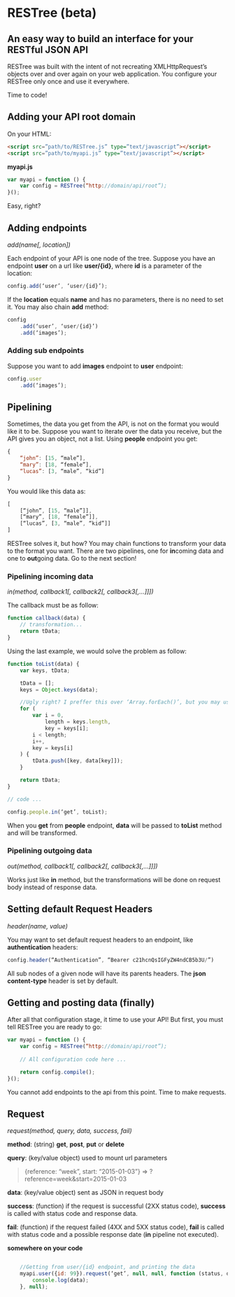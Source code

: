 # RESTree (beta)
## An easy way to build an interface for your RESTful JSON API

RESTree was built with the intent of not recreating XMLHttpRequest’s objects
over and over again on your web application. You configure your RESTree only
once and use it everywhere.

Time to code!

## Adding your API root domain

On your HTML:

```html
<script src=”path/to/RESTree.js” type=”text/javascript”></script>
<script src=”path/to/myapi.js” type=”text/javascript”></script>
```

**myapi.js**
```javascript
var myapi = function () {
    var config = RESTree(“http://domain/api/root”);
}();
```

Easy, right?

## Adding endpoints

*add(name[, location])*

Each endpoint of your API is one node of the tree.
Suppose you have an endpoint **user** on a url like **user/{id}**, where
**id** is a parameter of the location:

```javascript
config.add(‘user’, ‘user/{id}’);
```
If the **location** equals **name** and has no parameters, there is no
need to set it. You may also chain **add** method:

```javascript
config
    .add(‘user’, ‘user/{id}’)
    .add(‘images’);
```

### Adding sub endpoints

Suppose you want to add **images** endpoint to **user** endpoint:

```javascript
config.user
    .add(‘images’);
```

## Pipelining

Sometimes, the data you get from the API, is not on the format you would like it
to be. Suppose you want to iterate over the data you receive, but the API gives you
an object, not a list. Using **people** endpoint you get:

```javascript
{
    “john”: [15, “male”],
    “mary”: [18, “female”],
    “lucas”: [3, “male”, “kid”]
}
```

You would like this data as:

```javascript
[
    [“john”, [15, “male”]],
    [“mary”, [18, “female”]],
    [“lucas”, [3, “male”, “kid”]]
]
```

RESTree solves it, but how? You may chain functions to transform your data
to the format you want. There are two pipelines, one for **in**coming data and one
to **out**going data. Go to the next section!

### Pipelining **in**coming data

*in(method, callback1[, callback2[, callback3[,...]]])*

The callback must be as follow:

```javascript
function callback(data) {
    // transformation...
    return tData;
}
```

Using the last example, we would solve the problem as follow:

```javascript
function toList(data) {
    var keys, tData;

    tData = [];
    keys = Object.keys(data);

    //Ugly right? I preffer this over ‘Array.forEach()’, but you may use what you want
    for (
        var i = 0, 
            length = keys.length, 
            key = keys[i];
        i < length;
        i++,
        key = keys[i]
    ) {
        tData.push([key, data[key]]);
    }

    return tData;
}

// code ...

config.people.in(‘get’, toList);
```

When you **get** from **people** endpoint, **data** will be passed to
**toList** method and will be transformed.

### Pipelining **out**going data

*out(method, callback1[, callback2[, callback3[,...]]])*

Works just like **in** method, but the transformations will be done
on request body instead of response data.

## Setting default Request Headers

*header(name, value)*

You may want to set default request headers to an endpoint, like
**authentication** headers:

```javascript
config.header(“Authentication”, “Bearer c21hcnQsIGFyZW4ndCB5b3U/”)
```

All sub nodes of a given node will have its parents headers.
The **json content-type** header is set by default.

## Getting and posting data (finally)

After all that configuration stage, it time to use your API!
But first, you must tell RESTree you are ready to go:

```javascript
var myapi = function () {
    var config = RESTree(“http://domain/api/root”);
    
    // All configuration code here ...

    return config.compile();
}();
```

You cannot add endpoints to the api from this point.
Time to make requests.

## Request

*request(method, query, data, success, fail)*

**method**: (string) **get**, **post**, **put** or **delete**

**query**: (key/value object) used to mount url parameters

> {reference: “week”, start: “2015-01-03”} => ?reference=week&start=2015-01-03

**data**: (key/value object) sent as JSON in request body

**success**: (function) if the request is successful (2XX status code), **success** is called with status code and response data.

**fail**: (function) if the request failed (4XX and 5XX status code), **fail** is called with status code and a possible response date (**in** pipeline not executed).

**somewhere on your code**
```javascript

    //Getting from user/{id} endpoint, and printing the data
    myapi.user({id: 99}).request(‘get’, null, null, function (status, data) {
        console.log(data);
    }, null);
```
